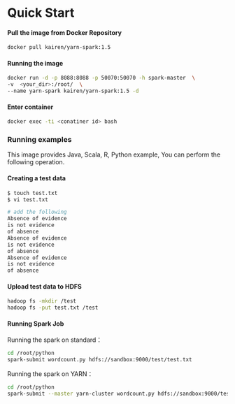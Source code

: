 # Quick Start
#### Pull the image from Docker Repository
```sh
docker pull kairen/yarn-spark:1.5
```

#### Running the image
```sh
docker run -d -p 8088:8088 -p 50070:50070 -h spark-master  \
-v  <your_dir>:/root/  \
--name yarn-spark kairen/yarn-spark:1.5 -d
```

#### Enter container 
```sh
docker exec -ti <conatiner id> bash
```

### Running examples 
This image provides Java, Scala, R, Python example, You can perform the following operation.
#### Creating a test data 
```sh
$ touch test.txt
$ vi test.txt

# add the following
Absence of evidence
is not evidence 
of absence
Absence of evidence
is not evidence 
of absence
Absence of evidence
is not evidence 
of absence
```

#### Upload test data to HDFS
```sh
hadoop fs -mkdir /test
hadoop fs -put test.txt /test
```

#### Running Spark Job
Running the spark on standard：
```sh
cd /root/python
spark-submit wordcount.py hdfs://sandbox:9000/test/test.txt
```

Running the spark on YARN：
```sh
cd /root/python
spark-submit --master yarn-cluster wordcount.py hdfs://sandbox:9000/test/test.txt
```
